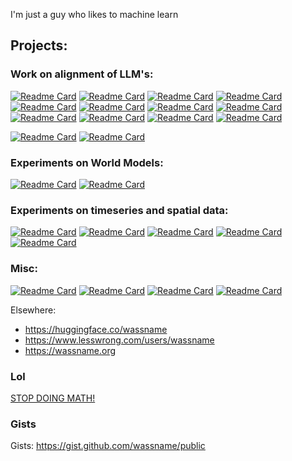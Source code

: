 I'm just a guy who likes to machine learn

<!-- [![Anurag's GitHub stats-Light](https://github-readme-stats.vercel.app/api?username=wassname&show_icons=true&theme=default#gh-light-mode-only)](https://github.com/anuraghazra/github-readme-stats#gh-light-mode-only) -->

## Projects:

### Work on alignment of LLM's:

 [![Readme Card](https://github-readme-stats.vercel.app/api/pin/?username=wassname&repo=llm_ethics_leaderboard&show_owner=true&description_lines_count=2)](https://github.com/wassname/llm_ethics_leaderboard)
[![Readme Card](https://github-readme-stats.vercel.app/api/pin/?username=wassname&repo=eliciting_suppressed_knowledge&show_owner=true&description_lines_count=2)](https://github.com/wassname/eliciting_suppressed_knowledge)
[![Readme Card](https://github-readme-stats.vercel.app/api/pin/?username=wassname&repo=activation_store&show_owner=true&description_lines_count=2)](https://github.com/wassname/activation_store)
 [![Readme Card](https://github-readme-stats.vercel.app/api/pin/?username=wassname&repo=open_pref_eval&show_owner=true&description_lines_count=2)](https://github.com/wassname/open_pref_eval)
 [![Readme Card](https://github-readme-stats.vercel.app/api/pin/?username=wassname&repo=repr-preference-optimization)](https://github.com/wassname/repr-preference-optimization)
 [![Readme Card](https://github-readme-stats.vercel.app/api/pin/?username=wassname&repo=lie_elicitation_prompts&show_owner=true&description_lines_count=2)](https://github.com/wassname/lie_elicitation_prompts)
 [![Readme Card](https://github-readme-stats.vercel.app/api/pin/?username=wassname&repo=prob_jsonformer&show_owner=true&description_lines_count=2)](https://github.com/wassname/prob_jsonformer)
 [![Readme Card](https://github-readme-stats.vercel.app/api/pin/?username=wassname&repo=awesome-interpretability&show_owner=true&description_lines_count=2)](https://github.com/wassname/awesome-interpretability)
 [![Readme Card](https://github-readme-stats.vercel.app/api/pin/?username=wassname&repo=LoRA_are_lie_detectors&show_owner=true&description_lines_count=2)](https://github.com/wassname/LoRA_are_lie_detectors)
 [![Readme Card](https://github-readme-stats.vercel.app/api/pin/?username=wassname&repo=adapters_can_monitor_lies&show_owner=true&description_lines_count=2)](https://github.com/wassname/adapters_can_monitor_lies)
 [![Readme Card](https://github-readme-stats.vercel.app/api/pin/?username=wassname&repo=quiet-star&show_owner=true&description_lines_count=2)](https://github.com/wassname/quiet-star)
 [![Readme Card](https://github-readme-stats.vercel.app/api/pin/?username=wassname&repo=detect_bs_text&show_owner=true&description_lines_count=2)](https://github.com/wassname/detect_bs_text)

[![Readme Card](https://github-readme-stats.vercel.app/api/pin/?username=wassname&repo=machiavelli_as_ds&show_owner=true&description_lines_count=2)](https://github.com/wassname/machiavelli_as_ds)
[![Readme Card](https://github-readme-stats.vercel.app/api/pin/?username=wassname&repo=abliterator&show_owner=true&description_lines_count=2)](https://github.com/wassname/abliterator)
     
 <!-- [![Readme Card](https://github-readme-stats.vercel.app/api/pin/?username=wassname&repo=discovering_latent_knowledge&show_owner=true&description_lines_count=3)](https://github.com/wassname/discovering_latent_knowledge) -->

### Experiments on World Models:

 [![Readme Card](https://github-readme-stats.vercel.app/api/pin/?username=wassname&repo=iris_bigvae&show_owner=true&description_lines_count=3)](https://github.com/wassname/iris_bigvae)
 [![Readme Card](https://github-readme-stats.vercel.app/api/pin/?username=wassname&repo=world-models-sonic-pytorch&show_owner=true&description_lines_count=3)](https://github.com/wassname/world-models-sonic-pytorch)

### Experiments on timeseries and spatial data:
 [![Readme Card](https://github-readme-stats.vercel.app/api/pin/?username=wassname&repo=attentive-neural-processes&show_owner=true&description_lines_count=3)](https://github.com/wassname/attentive-neural-processes)
 [![Readme Card](https://github-readme-stats.vercel.app/api/pin/?username=wassname&repo=seq2seq-time&show_owner=true&description_lines_count=3)](https://github.com/wassname/seq2seq-time)
 [![Readme Card](https://github-readme-stats.vercel.app/api/pin/?username=3springs&repo=np_vs_kriging&show_owner=true&description_lines_count=3)](https://github.com/3springs/np_vs_kriging)
 [![Readme Card](https://github-readme-stats.vercel.app/api/pin/?username=wassname&repo=rl-portfolio-management&show_owner=true&description_lines_count=3)](https://github.com/wassname/rl-portfolio-management)
 [![Readme Card](https://github-readme-stats.vercel.app/api/pin/?username=wassname&repo=satellite_leak_detection&show_owner=true&description_lines_count=3)](https://github.com/wassname/satellite_leak_detection)

### Misc:
 [![Readme Card](https://github-readme-stats.vercel.app/api/pin/?username=wassname&repo=word_level_diff_writing_assistant&show_owner=true&description_lines_count=3)](https://github.com/wassname/word_level_diff_writing_assistant)
 [![Readme Card](https://github-readme-stats.vercel.app/api/pin/?username=wassname&repo=side-by-side&show_owner=true&description_lines_count=3)](https://github.com/wassname/side-by-side)
 [![Readme Card](https://github-readme-stats.vercel.app/api/pin/?username=wassname&repo=rl_2d_walker.js&show_owner=true&description_lines_count=3)](https://github.com/wassname/rl_2d_walker.js)
 [![Readme Card](https://github-readme-stats.vercel.app/api/pin/?username=wassname&repo=viz_torch_optim&show_owner=true&description_lines_count=3)](https://github.com/wassname/viz_torch_optim)
 <!-- [![Readme Card](https://github-readme-stats.vercel.app/api/pin/?username=wassname&repo=sec-web-scraper-13f&show_owner=true&description_lines_count=3)](https://github.com/wassname/sec-web-scraper-13f) -->
 <!-- [![Readme Card](https://github-readme-stats.vercel.app/api/pin/?username=wassname&repo=keywordshitter2&show_owner=true&description_lines_count=3)](https://github.com/wassname/keywordshitter2) -->
 <!-- [![Readme Card](https://github-readme-stats.vercel.app/api/pin/?username=wassname&repo=compare_github_repos&show_owner=true&description_lines_count=3)](https://github.com/wassname/compare_github_repos) -->



Elsewhere:

- https://huggingface.co/wassname
- https://www.lesswrong.com/users/wassname
- https://wassname.org

### Lol

[STOP DOING MATH!](https://gist.github.com/wassname/b2fb9087f2d954261524f9e0d5d50ff8)

### Gists

Gists: https://gist.github.com/wassname/public
